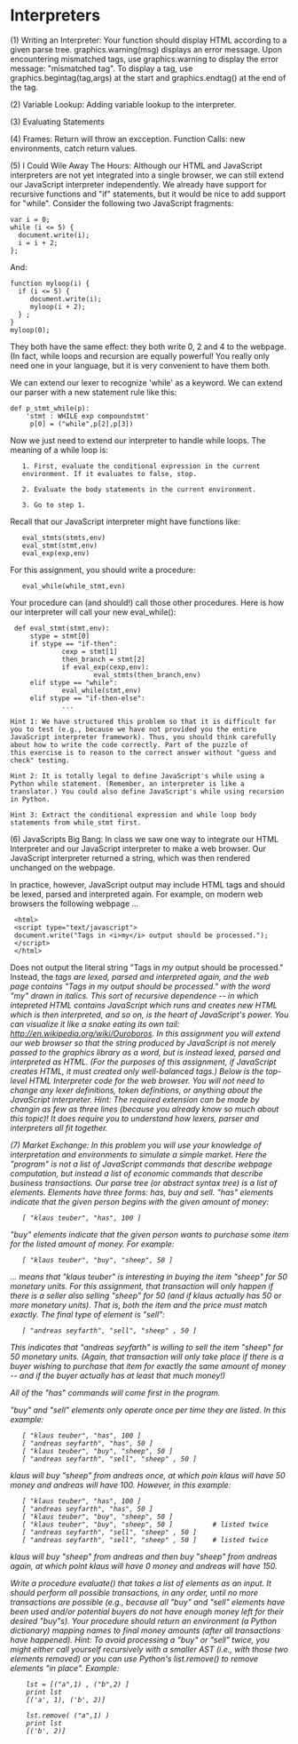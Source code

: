 # Interpreters

(1) Writing an Interpreter:  Your function should display HTML according to a given parse tree. graphics.warning(msg) displays an error message. Upon encountering mismatched tags, use graphics.warning to display the error message: "mismatched tag". To display a tag, use graphics.begintag(tag,args) at the start and graphics.endtag() at the end of the tag.

(2) Variable Lookup:  Adding variable lookup to the interpreter.

(3) Evaluating Statements

(4) Frames:  Return will throw an excception. Function Calls: new environments, catch return values.

(5) I Could Wile Away The Hours:  Although our HTML and JavaScript interpreters are not yet integrated into a single browser, we can still extend our JavaScript interpreter independently. We already have support for recursive functions and "if" statements, but it would be nice to add support for "while". Consider the following two JavaScript fragments:

    var i = 0;
    while (i <= 5) {
      document.write(i); 
      i = i + 2;
    };

And: 

    function myloop(i) {
      if (i <= 5) {
         document.write(i);
         myloop(i + 2);
      } ;
    }
    myloop(0);

They both have the same effect: they both write 0, 2 and 4 to the webpage. (In fact, while loops and recursion are equally powerful! You
really only need one in your language, but it is very convenient to have them both.

We can extend our lexer to recognize 'while' as a keyword. We can extend our parser with a new statement rule like this: 

    def p_stmt_while(p):
        'stmt : WHILE exp compoundstmt'
         p[0] = ("while",p[2],p[3])

Now we just need to extend our interpreter to handle while loops. The meaning of a while loop is: 

       1. First, evaluate the conditional expression in the current
       environment. If it evaluates to false, stop.

       2. Evaluate the body statements in the current environment. 

       3. Go to step 1. 

Recall that our JavaScript interpreter might have functions like:

       eval_stmts(stmts,env)
       eval_stmt(stmt,env)
       eval_exp(exp,env) 

For this assignment, you should write a procedure:

       eval_while(while_stmt,evn) 

Your procedure can (and should!) call those other procedures. Here is how our interpreter will call your new eval_while(): 
 
     def eval_stmt(stmt,env): 
         stype = stmt[0] 
         if stype == "if-then":
                 cexp = stmt[1]
                 then_branch = stmt[2] 
                 if eval_exp(cexp,env):
                         eval_stmts(then_branch,env) 
         elif stype == "while":
                 eval_while(stmt,env) 
         elif stype == "if-then-else":
                 ...

    Hint 1: We have structured this problem so that it is difficult for you to test (e.g., because we have not provided you the entire 
    JavaScript interpreter framework). Thus, you should think carefully about how to write the code correctly. Part of the puzzle of 
    this exercise is to reason to the correct answer without "guess and check" testing.

    Hint 2: It is totally legal to define JavaScript's while using a Python while statement. (Remember, an interpreter is like a 
    translator.) You could also define JavaScript's while using recursion in Python.

    Hint 3: Extract the conditional expression and while loop body statements from while_stmt first.

(6) JavaScripts Big Bang:  In class we saw one way to integrate our HTML Interpreter and our JavaScript interpreter to make a web browser. Our JavaScript interpreter returned a string, which was then rendered unchanged on the webpage.

In practice, however, JavaScript output may include HTML tags and should be lexed, parsed and interpreted again. For example, on modern web browsers the following webpage ...

     <html>
     <script type="text/javascript">
     document.write("Tags in <i>my</i> output should be processed.");
     </script>
     </html>

Does not output the literal string "Tags in <i>my</i> output should be processed." Instead, the <i> tags are lexed, parsed and interpreted again, and the web page contains "Tags in my output should be processed." with the word "my" drawn in italics. This sort of recursive dependence -- in which intepreted HTML contains JavaScript which runs and creates new HTML which is then interpreted, and so on, is the heart of JavaScript's power. You can visualize it like a snake eating its own tail: http://en.wikipedia.org/wiki/Ouroboros. In this assignment you will extend our web browser so that the string produced by JavaScript is not merely passed to the graphics library as a word, but is instead lexed, parsed and interpreted as HTML. (For the purposes of this assignment, if JavaScript creates HTML, it must created only well-balanced tags.) Below is the top-level HTML Interpreter code for the web browser. You will not need to change any lexer definitions, token definitions, or anything about the JavaScript interpreter. Hint: The required extension can be made by changin as few as three lines (because you already know so much about this topic)! It does require you to understand how lexers, parser and interpreters all fit together. 

(7) Market Exchange:  In this problem you will use your knowledge of interpretation and environments to simulate a simple market. Here the "program" is not a list of JavaScript commands that describe webpage computation, but instead a list of economic commands that describe business transactions. Our parse tree (or abstract syntax tree) is a list of elements. Elements have three forms: has, buy and sell. "has" elements indicate that the given person begins with the given amount of money:

       [ "klaus teuber", "has", 100 ] 

"buy" elements indicate that the given person wants to purchase some item for the listed amount of money. For example:

       [ "klaus teuber", "buy", "sheep", 50 ] 

... means that "klaus teuber" is interesting in buying the item "sheep" for 50 monetary units. For this assignment, that transaction will only happen if there is a seller also selling "sheep" for 50 (and if klaus actually has 50 or more monetary units). That is, both the item and the price must match exactly. The final type of element is "sell": 

       [ "andreas seyfarth", "sell", "sheep" , 50 ] 

This indicates that "andreas seyfarth" is willing to sell the item "sheep" for 50 monetary units. (Again, that transaction will only take place if there is a buyer wishing to purchase that item for exactly the same amount of money -- and if the buyer actually has at least that much money!) 

All of the "has" commands will come first in the program.

"buy" and "sell" elements only operate once per time they are listed. In this example: 

       [ "klaus teuber", "has", 100 ] 
       [ "andreas seyfarth", "has", 50 ] 
       [ "klaus teuber", "buy", "sheep", 50 ] 
       [ "andreas seyfarth", "sell", "sheep" , 50 ] 

klaus will buy "sheep" from andreas once, at which poin klaus will have 50 money and andreas will have 100. However, in this example:

       [ "klaus teuber", "has", 100 ] 
       [ "andreas seyfarth", "has", 50 ] 
       [ "klaus teuber", "buy", "sheep", 50 ] 
       [ "klaus teuber", "buy", "sheep", 50 ]          # listed twice
       [ "andreas seyfarth", "sell", "sheep" , 50 ] 
       [ "andreas seyfarth", "sell", "sheep" , 50 ]    # listed twice
 
klaus will buy "sheep" from andreas and then buy "sheep" from andreas again, at which point klaus will have 0 money and andreas will have 150. 

Write a procedure evaluate() that takes a list of elements as an input. It should perform all possible transactions, in any order, until no more transactions are possible (e.g., because all "buy" and "sell" elements have been used and/or potential buyers do not have enough money left for their desired "buy"s). Your procedure should return an environment (a Python dictionary) mapping names to final money amounts (after all transactions have happened). Hint: To avoid processing a "buy" or "sell" twice, you might either call yourself recursively with a smaller AST (i.e., with those two elements removed) or you can use Python's list.remove() to remove elements "in
place". Example: 
        
        lst = [("a",1) , ("b",2) ]
        print lst
        [('a', 1), ('b', 2)]

        lst.remove( ("a",1) )
        print lst
        [('b', 2)]
